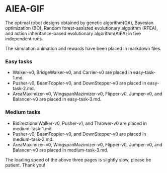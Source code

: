 # AIEA-GIF

The optimal robot designs obtained by genetic algorithm(GA), Bayesian optimization (BO), Random forest-assisted evolutionary algorithm (RFEA), and action inheritance-based evolutionary algorithm(AIEA) in five independent runs.

The simulation animation and rewards have been placed in markdown files.

### Easy tasks
- Walker-v0, BridgeWalker-v0, and Carrier-v0 are placed in easy-task-1.md.
- Pusher-v0, BeamToppler-v0, and DownStepper-v0 are placed in easy-task-2.md.
- AreaMaximizer-v0, WingspanMazimizer-v0, Flipper-v0, Jumper-v0, and Balancer-v0 are placed in easy-task-3.md.

### Medium tasks
- BidirectionalWalker-v0, Pusher-v1, and Thrower-v0 are placed in medium-task-1.md.
- Pusher-v0, BeamToppler-v0, and DownStepper-v0 are placed in medium-task-2.md.
- AreaMaximizer-v0, WingspanMazimizer-v0, Flipper-v0, Jumper-v0, and Balancer-v0 are placed in medium-task-3.md.

The loading speed of the above three pages is slightly slow, please be patient. Thank you!
